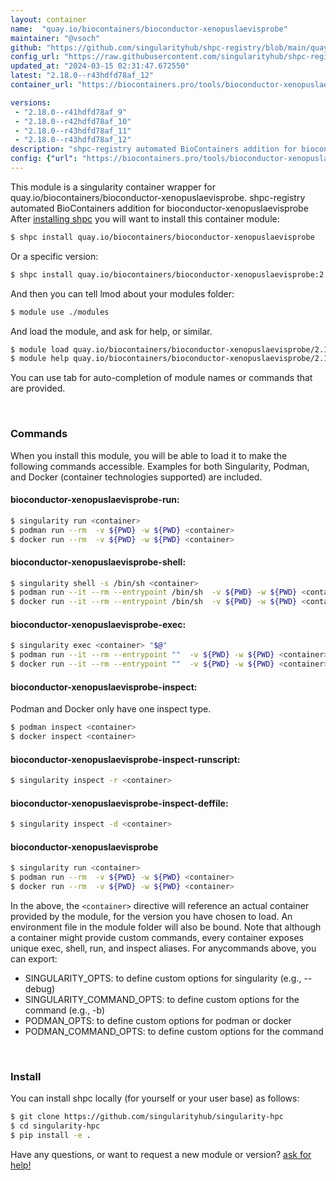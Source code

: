 ```yaml
---
layout: container
name:  "quay.io/biocontainers/bioconductor-xenopuslaevisprobe"
maintainer: "@vsoch"
github: "https://github.com/singularityhub/shpc-registry/blob/main/quay.io/biocontainers/bioconductor-xenopuslaevisprobe/container.yaml"
config_url: "https://raw.githubusercontent.com/singularityhub/shpc-registry/main/quay.io/biocontainers/bioconductor-xenopuslaevisprobe/container.yaml"
updated_at: "2024-03-15 02:31:47.672550"
latest: "2.18.0--r43hdfd78af_12"
container_url: "https://biocontainers.pro/tools/bioconductor-xenopuslaevisprobe"

versions:
 - "2.18.0--r41hdfd78af_9"
 - "2.18.0--r42hdfd78af_10"
 - "2.18.0--r43hdfd78af_11"
 - "2.18.0--r43hdfd78af_12"
description: "shpc-registry automated BioContainers addition for bioconductor-xenopuslaevisprobe"
config: {"url": "https://biocontainers.pro/tools/bioconductor-xenopuslaevisprobe", "maintainer": "@vsoch", "description": "shpc-registry automated BioContainers addition for bioconductor-xenopuslaevisprobe", "latest": {"2.18.0--r43hdfd78af_12": "sha256:b86610994213746843c986257fb495194fdca434b1b8ca879e1b43b4377afe5b"}, "tags": {"2.18.0--r41hdfd78af_9": "sha256:f9faa56d8cbe16832e6da8c3e0d98982984685e61f1cb395e779eadac66c355f", "2.18.0--r42hdfd78af_10": "sha256:6c1e92c8b2f14785bcf23039b0be889d93fa36dd939fac3c2aec0863493bf568", "2.18.0--r43hdfd78af_11": "sha256:40a91c9d0824258cc70a65a9a123b56b89fb73100a3a65061748e5fc7c18cc95", "2.18.0--r43hdfd78af_12": "sha256:b86610994213746843c986257fb495194fdca434b1b8ca879e1b43b4377afe5b"}, "docker": "quay.io/biocontainers/bioconductor-xenopuslaevisprobe"}
---
```


This module is a singularity container wrapper for quay.io/biocontainers/bioconductor-xenopuslaevisprobe.
shpc-registry automated BioContainers addition for bioconductor-xenopuslaevisprobe
After [installing shpc](#install) you will want to install this container module:


```bash
$ shpc install quay.io/biocontainers/bioconductor-xenopuslaevisprobe
```

Or a specific version:

```bash
$ shpc install quay.io/biocontainers/bioconductor-xenopuslaevisprobe:2.18.0--r43hdfd78af_12
```

And then you can tell lmod about your modules folder:

```bash
$ module use ./modules
```

And load the module, and ask for help, or similar.

```bash
$ module load quay.io/biocontainers/bioconductor-xenopuslaevisprobe/2.18.0--r43hdfd78af_12
$ module help quay.io/biocontainers/bioconductor-xenopuslaevisprobe/2.18.0--r43hdfd78af_12
```

You can use tab for auto-completion of module names or commands that are provided.

<br>

### Commands

When you install this module, you will be able to load it to make the following commands accessible.
Examples for both Singularity, Podman, and Docker (container technologies supported) are included.

#### bioconductor-xenopuslaevisprobe-run:

```bash
$ singularity run <container>
$ podman run --rm  -v ${PWD} -w ${PWD} <container>
$ docker run --rm  -v ${PWD} -w ${PWD} <container>
```

#### bioconductor-xenopuslaevisprobe-shell:

```bash
$ singularity shell -s /bin/sh <container>
$ podman run --it --rm --entrypoint /bin/sh  -v ${PWD} -w ${PWD} <container>
$ docker run --it --rm --entrypoint /bin/sh  -v ${PWD} -w ${PWD} <container>
```

#### bioconductor-xenopuslaevisprobe-exec:

```bash
$ singularity exec <container> "$@"
$ podman run --it --rm --entrypoint ""  -v ${PWD} -w ${PWD} <container> "$@"
$ docker run --it --rm --entrypoint ""  -v ${PWD} -w ${PWD} <container> "$@"
```

#### bioconductor-xenopuslaevisprobe-inspect:

Podman and Docker only have one inspect type.

```bash
$ podman inspect <container>
$ docker inspect <container>
```

#### bioconductor-xenopuslaevisprobe-inspect-runscript:

```bash
$ singularity inspect -r <container>
```

#### bioconductor-xenopuslaevisprobe-inspect-deffile:

```bash
$ singularity inspect -d <container>
```



#### bioconductor-xenopuslaevisprobe

```bash
$ singularity run <container>
$ podman run --rm  -v ${PWD} -w ${PWD} <container>
$ docker run --rm  -v ${PWD} -w ${PWD} <container>
```


In the above, the `<container>` directive will reference an actual container provided
by the module, for the version you have chosen to load. An environment file in the
module folder will also be bound. Note that although a container
might provide custom commands, every container exposes unique exec, shell, run, and
inspect aliases. For anycommands above, you can export:

 - SINGULARITY_OPTS: to define custom options for singularity (e.g., --debug)
 - SINGULARITY_COMMAND_OPTS: to define custom options for the command (e.g., -b)
 - PODMAN_OPTS: to define custom options for podman or docker
 - PODMAN_COMMAND_OPTS: to define custom options for the command

<br>

### Install

You can install shpc locally (for yourself or your user base) as follows:

```bash
$ git clone https://github.com/singularityhub/singularity-hpc
$ cd singularity-hpc
$ pip install -e .
```

Have any questions, or want to request a new module or version? [ask for help!](https://github.com/singularityhub/singularity-hpc/issues)